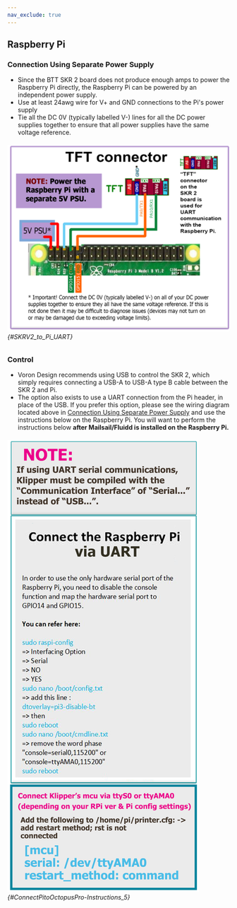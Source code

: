 ```yaml
---
nav_exclude: true
---
```

## Raspberry Pi

### Connection Using Separate Power Supply
* Since the BTT SKR 2 board does not produce enough amps to power the Raspberry Pi directly, the Raspberry Pi can be powered by an independent power supply.
* Use at least 24awg wire for V+ and GND connections to the Pi's power supply
* Tie all the DC 0V (typically labelled V-) lines for all the DC power supplies together to ensure that all power supplies have the same voltage reference.

###### ![](./images/SKRV2_to_Pi_UART.png) {#SKRV2_to_Pi_UART}

### Control

* Voron Design recommends using USB to control the SKR 2, which simply requires connecting a USB-A to USB-A type B cable between the SKR 2 and Pi.
* The option also exists to use a UART connection from the Pi header, in place of the USB.  If you prefer this option, please see the wiring diagram located above in [Connection Using Separate Power Supply](#connection-using-separate-power-supply) and use the instructions below on the Raspberry Pi.  You will want to perform the instructions below **after Mailsail/Fluidd is installed on the Raspberry Pi.**

###### ![](./images/ConnectPitoMCU-Instructions.png) {#ConnectPitoOctopusPro-Instructions_5}